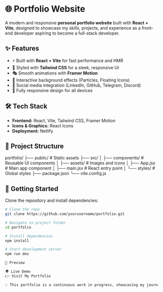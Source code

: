 # 🌐 Portfolio Website

A modern and responsive **personal portfolio website** built with **React + Vite**, designed to showcase my skills, projects, and experience as a front-end developer aspiring to become a full-stack developer.  

## ✨ Features

- ⚡ Built with **React + Vite** for fast performance and HMR  
- 🎨 Styled with **Tailwind CSS** for a sleek, responsive UI  
- 🎭 Smooth animations with **Framer Motion**  
- 🌌 Interactive background effects (Particles, Floating Icons)  
- 🔗 Social media integration (LinkedIn, GitHub, Telegram, Discord)  
- 📱 Fully responsive design for all devices  

## 🛠️ Tech Stack

- **Frontend:** React, Vite, Tailwind CSS, Framer Motion  
- **Icons & Graphics:** React Icons  
- **Deployment:** Netlify 

## 📂 Project Structure
portfolio/
├── public/ # Static assets
├── src/
│ ├── components/ # Reusable UI components
│ ├── assets/ # Images and icons
│ ├── App.jsx # Main app component
│ ├── main.jsx # React entry point
│ └── styles/ # Global styles
├── package.json
└── vite.config.js


## 🚀 Getting Started

Clone the repository and install dependencies:

```bash
# Clone the repo
git clone https://github.com/yourusername/portfolio.git

# Navigate to project folder
cd portfolio

# Install dependencies
npm install

# Start development server
npm run dev

📸 Preview

🌍 Live Demo
👉 Visit My Portfolio

💡 This portfolio is a continuous work in progress, showcasing my journey as a developer.

